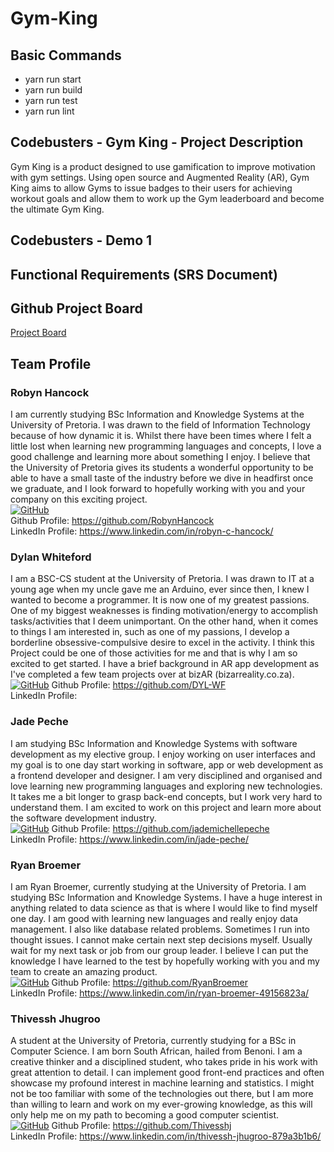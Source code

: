 # Gym-King
## Basic Commands
- yarn run start
- yarn run build
- yarn run test
- yarn run lint
## Codebusters - Gym King - Project Description
Gym King is a product designed to use gamification to improve motivation with gym settings. Using open source and Augmented Reality (AR), Gym King aims to allow Gyms to issue badges to their users for achieving workout goals and allow them to work up the Gym leaderboard and become the ultimate Gym King.

## Codebusters - Demo 1

## Functional Requirements (SRS Document)

## Github Project Board
[Project Board](https://github.com/COS301-SE-2022/Gym-King/projects/1)

## Team Profile
### Robyn Hancock
I am currently studying BSc Information and Knowledge Systems at the University of Pretoria. I was drawn to the field of Information Technology because of how dynamic it is. Whilst there have been times where I felt a little lost when learning new programming languages and concepts, I love a good challenge and learning more about something I enjoy. 
I believe that the University of Pretoria gives its students a wonderful opportunity to be able to have a small taste of the industry before we dive in headfirst once we graduate, and I look forward to hopefully working with you and your company on this exciting project.<br>
[![GitHub](https://img.shields.io/badge/GitHub-100000?style=for-the-badge&logoColor=white)](https://github.com/RobynHancock) <br>
Github Profile: https://github.com/RobynHancock <br>
LinkedIn Profile: https://www.linkedin.com/in/robyn-c-hancock/

### Dylan Whiteford
I am a BSC-CS student at the University of Pretoria. I was drawn to IT at a young age when my uncle gave me an Arduino, ever since then, I knew I wanted to become a programmer. It is now one of my greatest passions. One of my biggest weaknesses is finding motivation/energy to accomplish tasks/activities that I deem unimportant. On the other hand, when it comes to things I am interested in, such as one of my passions, I develop a borderline obsessive-compulsive desire to excel in the activity. I think this Project could be one of those activities for me and that is why I am so excited to get started. I have a brief background in AR app development as I've completed a few team projects over at bizAR (bizarreality.co.za). <br>
[![GitHub](https://img.shields.io/badge/GitHub-100000?style=for-the-badge&logoColor=white)](https://github.com/DYL-WF)
Github Profile: https://github.com/DYL-WF <br>
LinkedIn Profile:

### Jade Peche
I am studying BSc Information and Knowledge Systems with software development as my elective group. I enjoy working on user interfaces and my goal is to one day start working in software, app or web development as a frontend developer and designer. I am very disciplined and organised and love learning new programming languages and exploring new technologies. It takes me a bit longer to grasp back-end concepts, but I work very hard to understand them. I am excited to work on this project and learn more about the software development industry. <br>
[![GitHub](https://img.shields.io/badge/GitHub-100000?style=for-the-badge&logoColor=white)](https://github.com/jademichellepeche)
Github Profile: https://github.com/jademichellepeche <br>
LinkedIn Profile: https://www.linkedin.com/in/jade-peche/

### Ryan Broemer
I am Ryan Broemer, currently studying at the University of Pretoria. I am studying BSc Information and Knowledge Systems. I have a huge interest in anything related to data science as that is where I would like to find myself one day. I am good with learning new languages and really enjoy data management. I also like database related problems. Sometimes I run into thought issues. I cannot make certain next step decisions myself. Usually wait for my next task or job from our group leader. I believe I can put the knowledge I have learned to the test by hopefully working with you and my team to create an amazing product. <br>
[![GitHub](https://img.shields.io/badge/GitHub-100000?style=for-the-badge&logoColor=white)](https://github.com/RyanBroemer)
Github Profile: https://github.com/RyanBroemer <br>
LinkedIn Profile: https://www.linkedin.com/in/ryan-broemer-49156823a/

### Thivessh Jhugroo
A student at the University of Pretoria, currently studying for a BSc in Computer Science. I am born South African, hailed from Benoni. I am a creative thinker and a disciplined student, who takes pride in his work with great attention to detail. I can implement good front-end practices and often showcase my profound interest in machine learning and statistics. I might not be too familiar with some of the technologies out there, but I am more than willing to learn and work on my ever-growing knowledge, as this will only help me on my path to becoming a good computer scientist. <br>
[![GitHub](https://img.shields.io/badge/GitHub-100000?style=for-the-badge&logoColor=white)](https://github.com/Thivesshj)
Github Profile: https://github.com/Thivesshj  <br>
LinkedIn Profile: https://www.linkedin.com/in/thivessh-jhugroo-879a3b1b6/

